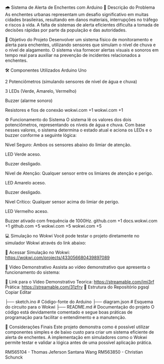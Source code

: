 🌧️ Sistema de Alerta de Enchentes com Arduino
📌 Descrição do Problema
As enchentes urbanas representam um desafio significativo em muitas cidades brasileiras, resultando em danos materiais, interrupções no tráfego e riscos à vida. A falta de sistemas de alerta eficientes dificulta a tomada de decisões rápidas por parte da população e das autoridades.

🎯 Objetivo do Projeto
Desenvolver um sistema físico de monitoramento e alerta para enchentes, utilizando sensores que simulam o nível de chuva e o nível de alagamento. O sistema visa fornecer alertas visuais e sonoros em tempo real para auxiliar na prevenção de incidentes relacionados a enchentes.

🛠️ Componentes Utilizados
Arduino Uno

2 Potenciômetros (simulando sensores de nível de água e chuva)

3 LEDs (Verde, Amarelo, Vermelho)

Buzzer (alarme sonoro)

Resistores e fios de conexão
wokwi.com
+1
wokwi.com
+1

⚙️ Funcionamento do Sistema
O sistema lê os valores dos dois potenciômetros, representando os níveis de água e chuva. Com base nesses valores, o sistema determina o estado atual e aciona os LEDs e o buzzer conforme a seguinte lógica:

Nível Seguro: Ambos os sensores abaixo do limiar de atenção.

LED Verde aceso.

Buzzer desligado.

Nível de Atenção: Qualquer sensor entre os limiares de atenção e perigo.

LED Amarelo aceso.

Buzzer desligado.

Nível Crítico: Qualquer sensor acima do limiar de perigo.

LED Vermelho aceso.

Buzzer ativado com frequência de 1000Hz.
github.com
+1
docs.wokwi.com
+1
github.com
+5
wokwi.com
+5
wokwi.com
+5

💻 Simulação no Wokwi
Você pode testar o projeto diretamente no simulador Wokwi através do link abaixo:

🔗 Acessar Simulação no Wokwi: https://wokwi.com/projects/433056680439897089

🎥 Vídeo Demonstrativo
Assista ao vídeo demonstrativo que apresenta o funcionamento do sistema:

🔗 Link para o Vídeo Demonstrativo <!-- Substitua '#' pelo link real do vídeo -->
Teorica: https://streamable.com/jmi3rf
Prática: https://streamable.com/31zfrv
📁 Estrutura do Repositório
pgsql
Copiar
Editar

├── sketch.ino           # Código-fonte do Arduino
├── diagram.json         # Esquema do circuito para o Wokwi
├── README.md            # Documentação do projeto
O código está devidamente comentado e segue boas práticas de programação para facilitar o entendimento e a manutenção.

📌 Considerações Finais
Este projeto demonstra como é possível utilizar componentes simples e de baixo custo para criar um sistema eficiente de alerta de enchentes. A implementação em simuladores como o Wokwi permite testar e validar a lógica antes de uma possível aplicação prática.

RM565104 - Thomas Jeferson Santana Wang
RM563850 - Christian Schunck
